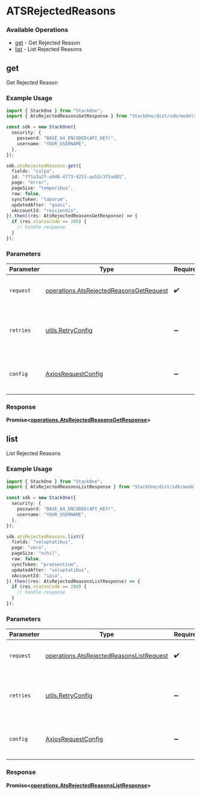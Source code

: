 # ATSRejectedReasons

### Available Operations

* [get](#get) - Get Rejected Reason
* [list](#list) - List Rejected Reasons

## get

Get Rejected Reason

### Example Usage

```typescript
import { StackOne } from "StackOne";
import { AtsRejectedReasonsGetResponse } from "StackOne/dist/sdk/models/operations";

const sdk = new StackOne({
  security: {
    password: "BASE_64_ENCODED(API_KEY)",
    username: "YOUR_USERNAME",
  },
});

sdk.atsRejectedReasons.get({
  fields: "culpa",
  id: "ff1a3a2f-a946-4773-9251-aa52c3f5ad01",
  page: "error",
  pageSize: "temporibus",
  raw: false,
  syncToken: "laborum",
  updatedAfter: "quasi",
  xAccountId: "reiciendis",
}).then((res: AtsRejectedReasonsGetResponse) => {
  if (res.statusCode == 200) {
    // handle response
  }
});
```

### Parameters

| Parameter                                                                                          | Type                                                                                               | Required                                                                                           | Description                                                                                        |
| -------------------------------------------------------------------------------------------------- | -------------------------------------------------------------------------------------------------- | -------------------------------------------------------------------------------------------------- | -------------------------------------------------------------------------------------------------- |
| `request`                                                                                          | [operations.AtsRejectedReasonsGetRequest](../../models/operations/atsrejectedreasonsgetrequest.md) | :heavy_check_mark:                                                                                 | The request object to use for the request.                                                         |
| `retries`                                                                                          | [utils.RetryConfig](../../models/utils/retryconfig.md)                                             | :heavy_minus_sign:                                                                                 | Configuration to override the default retry behavior of the client.                                |
| `config`                                                                                           | [AxiosRequestConfig](https://axios-http.com/docs/req_config)                                       | :heavy_minus_sign:                                                                                 | Available config options for making requests.                                                      |


### Response

**Promise<[operations.AtsRejectedReasonsGetResponse](../../models/operations/atsrejectedreasonsgetresponse.md)>**


## list

List Rejected Reasons

### Example Usage

```typescript
import { StackOne } from "StackOne";
import { AtsRejectedReasonsListResponse } from "StackOne/dist/sdk/models/operations";

const sdk = new StackOne({
  security: {
    password: "BASE_64_ENCODED(API_KEY)",
    username: "YOUR_USERNAME",
  },
});

sdk.atsRejectedReasons.list({
  fields: "voluptatibus",
  page: "vero",
  pageSize: "nihil",
  raw: false,
  syncToken: "praesentium",
  updatedAfter: "voluptatibus",
  xAccountId: "ipsa",
}).then((res: AtsRejectedReasonsListResponse) => {
  if (res.statusCode == 200) {
    // handle response
  }
});
```

### Parameters

| Parameter                                                                                            | Type                                                                                                 | Required                                                                                             | Description                                                                                          |
| ---------------------------------------------------------------------------------------------------- | ---------------------------------------------------------------------------------------------------- | ---------------------------------------------------------------------------------------------------- | ---------------------------------------------------------------------------------------------------- |
| `request`                                                                                            | [operations.AtsRejectedReasonsListRequest](../../models/operations/atsrejectedreasonslistrequest.md) | :heavy_check_mark:                                                                                   | The request object to use for the request.                                                           |
| `retries`                                                                                            | [utils.RetryConfig](../../models/utils/retryconfig.md)                                               | :heavy_minus_sign:                                                                                   | Configuration to override the default retry behavior of the client.                                  |
| `config`                                                                                             | [AxiosRequestConfig](https://axios-http.com/docs/req_config)                                         | :heavy_minus_sign:                                                                                   | Available config options for making requests.                                                        |


### Response

**Promise<[operations.AtsRejectedReasonsListResponse](../../models/operations/atsrejectedreasonslistresponse.md)>**

